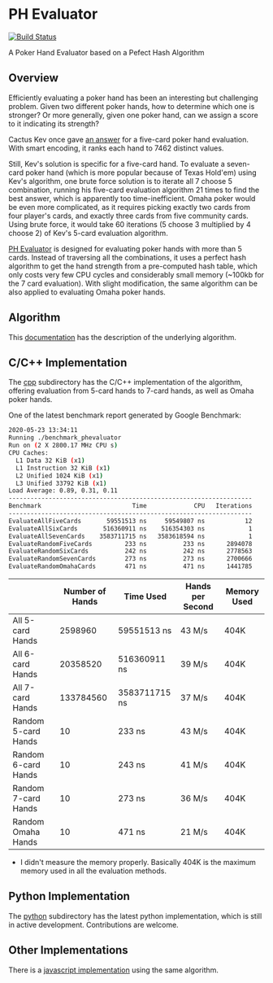 # PH Evaluator

[![Build Status](https://travis-ci.org/HenryRLee/PokerHandEvaluator.svg?branch=master)](https://travis-ci.org/HenryRLee/PokerHandEvaluator)

A Poker Hand Evaluator based on a Pefect Hash Algorithm

## Overview

Efficiently evaluating a poker hand has been an interesting but challenging
problem. Given two different poker hands, how to determine which one is
stronger? Or more generally, given one poker hand, can we assign a score to
it indicating its strength?

Cactus Kev once gave [an answer](http://suffe.cool/poker/evaluator.html) for
a five-card poker hand evaluation. With smart encoding, it ranks each hand
to 7462 distinct values.

Still, Kev's solution is specific for a five-card hand. To evaluate a
seven-card poker hand (which is more popular because of Texas Hold'em) using
Kev's algorithm, one brute force solution is to iterate all 7 choose 5
combination, running his five-card evaluation algorithm 21 times to find the
best answer, which is apparently too time-inefficient. Omaha poker would be
even more complicated, as it requires picking exactly two cards from four
player's cards, and exactly three cards from five community cards. Using
brute force, it would take 60 iterations (5 choose 3 multiplied by 4 choose 2)
of Kev's 5-card evaluation algorithm.

[PH Evaluator](https://github.com/HenryRLee/PokerHandEvaluator) is designed
for evaluating poker hands with more than 5 cards. Instead of traversing all
the combinations, it uses a perfect hash algorithm to get the hand strength
from a pre-computed hash table, which only costs very few CPU cycles and
considerably small memory (~100kb for the 7 card evaluation). With slight
modification, the same algorithm can be also applied to evaluating Omaha
poker hands.

## Algorithm

This [documentation](Documentation/Algorithm.md) has the description of the
underlying algorithm.

## C/C++ Implementation

The [cpp](cpp) subdirectory has the C/C++ implementation of the algorithm,
offering evaluation from 5-card hands to 7-card hands, as well as Omaha
poker hands.

One of the latest benchmark report generated by Google Benchmark:

```bash
2020-05-23 13:34:11
Running ./benchmark_phevaluator
Run on (2 X 2800.17 MHz CPU s)
CPU Caches:
  L1 Data 32 KiB (x1)
  L1 Instruction 32 KiB (x1)
  L2 Unified 1024 KiB (x1)
  L3 Unified 33792 KiB (x1)
Load Average: 0.89, 0.31, 0.11
-------------------------------------------------------------------
Benchmark                         Time             CPU   Iterations
-------------------------------------------------------------------
EvaluateAllFiveCards       59551513 ns     59549807 ns           12
EvaluateAllSixCards       516360911 ns    516354303 ns            1
EvaluateAllSevenCards    3583711715 ns   3583618594 ns            1
EvaluateRandomFiveCards         233 ns          233 ns      2894078
EvaluateRandomSixCards          242 ns          242 ns      2778563
EvaluateRandomSevenCards        273 ns          273 ns      2700666
EvaluateRandomOmahaCards        471 ns          471 ns      1441785
```

|   | Number of Hands | Time Used | Hands per Second | Memory Used |
|---|---|---|---|---|
| All 5-card Hands | 2598960 | 59551513 ns | 43 M/s | 404K |
| All 6-card Hands | 20358520 | 516360911 ns | 39 M/s | 404K |
| All 7-card Hands | 133784560 | 3583711715 ns | 37 M/s | 404K |
| Random 5-card Hands | 10 | 233 ns | 43 M/s | 404K |
| Random 6-card Hands | 10 | 243 ns | 41 M/s | 404K |
| Random 7-card Hands | 10 | 273 ns | 36 M/s | 404K |
| Random Omaha Hands | 10 | 471 ns | 21 M/s | 404K |

* I didn't measure the memory properly. Basically 404K is the maximum
memory used in all the evaluation methods.

## Python Implementation

The [python](python) subdirectory has the latest python implementation, which is
still in active development. Contributions are welcome.

## Other Implementations

There is a [javascript implementation](https://github.com/thlorenz/phe) using
the same algorithm.

